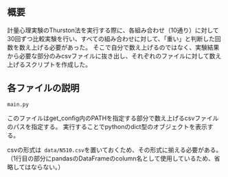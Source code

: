 ## 概要
計量心理実験のThurston法を実行する際に、各組み合わせ（10通り）に対して30回ずつ比較実験を行い、すべての組み合わせに対して、「重い」と判断した回数を数え上げる必要があった。
そこで自分で数え上げるのではなく、実験結果から必要な部分のみcsvファイルに抜き出し、それぞれのファイルに対して数え上げるスクリプトを作成した。

## 各ファイルの説明
```bazaar
main.py
```
このファイルはget_config内のPATHを指定する部分で数え上げるcsvファイルのパスを指定する。
実行することでpythonのdict型のオブジェクトを表示する。

csvの形式は```
data/N510.csv```を置いておくため、その形式に揃える必要がある。（1行目の部分にpandasのDataFrameのcolumn名として使用しているため、省略してはならない。）
